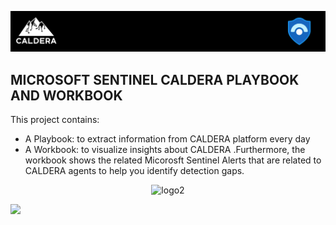 <p align="center">
<img src="https://github.com/chihebchebbi/MS_Sentinel_CALDERA/blob/main/Images/Caldera_sentinel.png?raw=true" alt="logo" style="width:1400px"></a>
</p>

## MICROSOFT SENTINEL CALDERA PLAYBOOK AND WORKBOOK

This project contains:
* A Playbook: to extract information from CALDERA platform every day
* A Workbook: to visualize insights about CALDERA .Furthermore, the workbook shows the related Micorosft Sentinel Alerts that are related to CALDERA agents to help you identify detection gaps. 


<p align="center">
<img src="[Images/CALDERA.gif](https://github.com/chihebchebbi/MS_Sentinel_CALDERA/blob/main/Images/CALDERA.gif?raw=true)" alt="logo2" style="width:1400px"></a>
</p>

![]([/Images/CALDERA.gif](https://github.com/chihebchebbi/MS_Sentinel_CALDERA/blob/main/Images/CALDERA.gif?raw=true))
